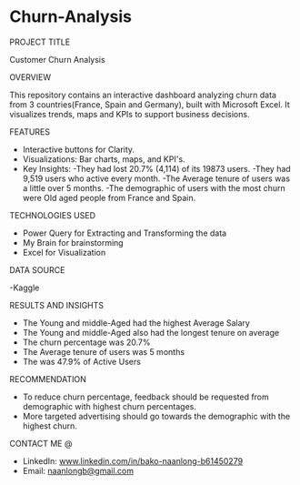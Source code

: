 # Churn-Analysis

PROJECT TITLE

Customer Churn Analysis

OVERVIEW

This repository contains an interactive dashboard analyzing churn data from 3 countries(France, Spain and Germany), built with Microsoft Excel. It visualizes trends, maps and KPIs to support business decisions.

FEATURES
- Interactive buttons for Clarity.
- Visualizations: Bar charts, maps, and KPI's.
- Key Insights: 
          -They had lost 20.7% (4,114) of its 19873 users.
          -They had 9,519 users who active every month.
          -The Average tenure of users was a little over 5 months.
          -The demographic of users with the most churn were Old aged people from France and Spain.

TECHNOLOGIES USED
- Power Query for Extracting and Transforming the data
- My Brain for brainstorming
- Excel for Visualization

DATA SOURCE

-Kaggle

RESULTS AND INSIGHTS
- The Young and middle-Aged had the highest Average Salary 
- The Young and middle-Aged also had the longest tenure on average
- The churn percentage was 20.7%
- The Average tenure of users was 5 months
- The was 47.9% of Active Users

RECOMMENDATION
- To reduce churn percentage, feedback should be requested from demographic with highest churn percentages.
- More targeted advertising should go towards the demographic with the highest churn. 

CONTACT ME @
- LinkedIn: www.linkedin.com/in/bako-naanlong-b61450279
- Email: naanlongb@gmail.com

